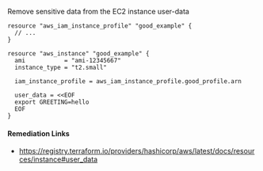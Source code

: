 
Remove sensitive data from the EC2 instance user-data

```hcl
resource "aws_iam_instance_profile" "good_example" {
  // ...
}

resource "aws_instance" "good_example" {
  ami           = "ami-12345667"
  instance_type = "t2.small"
  
  iam_instance_profile = aws_iam_instance_profile.good_profile.arn
  
  user_data = <<EOF
  export GREETING=hello
  EOF
}
```

#### Remediation Links
 - https://registry.terraform.io/providers/hashicorp/aws/latest/docs/resources/instance#user_data
        